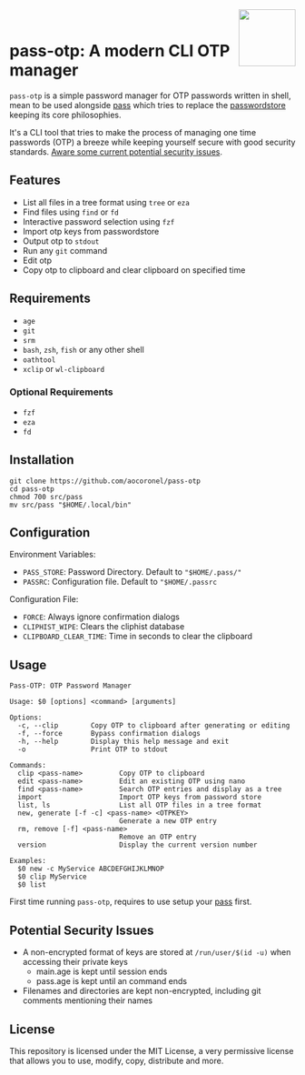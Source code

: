 <img src="https://git.disroot.org/aocoronel/images/raw/branch/main/pass.png" align="right" height="100"/>
<br>

<h1 align="left">pass-otp: A modern CLI OTP manager</h1>

`pass-otp` is a simple password manager for OTP passwords written in shell, mean to be used alongside [pass](https://github.com/aocoronel/pass) which tries to replace the [passwordstore](https://www.passwordstore.org/) keeping its core philosophies.

It's a CLI tool that tries to make the process of managing one time passwords (OTP) a breeze while keeping yourself secure with good security standards. [Aware some current potential security issues](#potential-security-issues).

## Features

- List all files in a tree format using `tree` or `eza`
- Find files using `find` or `fd`
- Interactive password selection using `fzf`
- Import otp keys from passwordstore
- Output otp to `stdout`
- Run any `git` command
- Edit otp
- Copy otp to clipboard and clear clipboard on specified time

## Requirements

- `age`
- `git`
- `srm`
- `bash`, `zsh`, `fish` or any other shell
- `oathtool`
- `xclip` or `wl-clipboard`

### Optional Requirements

- `fzf`
- `eza`
- `fd`

## Installation

```
git clone https://github.com/aocoronel/pass-otp
cd pass-otp
chmod 700 src/pass
mv src/pass "$HOME/.local/bin"
```

## Configuration

Environment Variables:

- `PASS_STORE`: Password Directory. Default to `"$HOME/.pass/"`
- `PASSRC`: Configuration file. Default to `"$HOME/.passrc`

Configuration File:

- `FORCE`: Always ignore confirmation dialogs
- `CLIPHIST_WIPE`: Clears the cliphist database
- `CLIPBOARD_CLEAR_TIME`: Time in seconds to clear the clipboard

## Usage

```
Pass-OTP: OTP Password Manager

Usage: $0 [options] <command> [arguments]

Options:
  -c, --clip        Copy OTP to clipboard after generating or editing
  -f, --force       Bypass confirmation dialogs
  -h, --help        Display this help message and exit
  -o                Print OTP to stdout

Commands:
  clip <pass-name>         Copy OTP to clipboard
  edit <pass-name>         Edit an existing OTP using nano
  find <pass-name>         Search OTP entries and display as a tree
  import                   Import OTP keys from password store
  list, ls                 List all OTP files in a tree format
  new, generate [-f -c] <pass-name> <OTPKEY>
                           Generate a new OTP entry
  rm, remove [-f] <pass-name>
                           Remove an OTP entry
  version                  Display the current version number

Examples:
  $0 new -c MyService ABCDEFGHIJKLMNOP
  $0 clip MyService
  $0 list
```

First time running `pass-otp`, requires to use setup your [pass](https://github.com/aocoronel/pass) first.

## Potential Security Issues

- A non-encrypted format of keys are stored at `/run/user/$(id -u)` when accessing their private keys
  - main.age is kept until session ends
  - pass.age is kept until an command ends
- Filenames and directories are kept non-encrypted, including git comments mentioning their names

## License

This repository is licensed under the MIT License, a very permissive license that allows you to use, modify, copy, distribute and more.
